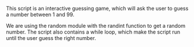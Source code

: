 This script is an interactive guessing game, which will ask the user to guess a number between 1 and 99.

We are using the random module with the randint function to get a random number. 
The script also contains a while loop, which make the script run until the user guess the right number.